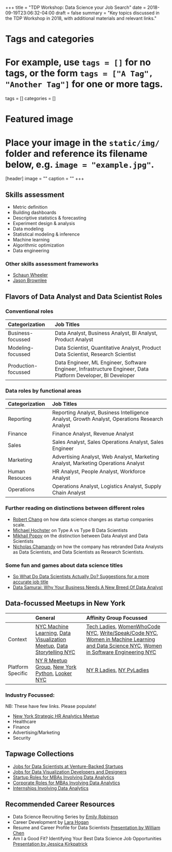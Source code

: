 +++
title = "TDP Workshop: Data Science your Job Search"
date = 2018-09-19T23:06:32-04:00
draft = false
summary = "Key topics discussed in the TDP Workshop in 2018, with additional materials and relevant links."

# Tags and categories
# For example, use `tags = []` for no tags, or the form `tags = ["A Tag", "Another Tag"]` for one or more tags.
tags = []
categories = []

# Featured image
# Place your image in the `static/img/` folder and reference its filename below, e.g. `image = "example.jpg"`.
[header]
image = ""
caption = ""
+++


## Skills assessment
- Metric definition
- Building dashboards
- Descriptive statistics & forecasting
- Experiment design & analysis
- Data modeling
- Statistical modeling & inference
- Machine learning
- Algorithmic optimization
- Data engineering

### Other skills assessment frameworks
- [Schaun Wheeler](https://towardsdatascience.com/a-framework-for-evaluating-data-scientist-competency-89b5f275a6bf)
- [Jason Brownlee](https://machinelearningmastery.com/data-science-skills-simple-method-can-use-evaluate-use-results-build-amazing-data-science-teams/)

## Flavors of Data Analyst and Data Scientist Roles
### Conventional roles

| Categorization | Job Titles |
|:------------ |:------------ |
| Business-focussed  | Data Analyst, Business Analyst, BI Analyst, Product Analyst  |
| Modeling-focussed  | Data Scientist, Quantitative Analyst, Product Data Scientist, Research Scientist |
| Production-focussed | Data Engineer, ML Engineer, Software Engineer, Infrastructure Engineer, Data Platform Developer, BI Developer |

### Data roles by functional areas
| Categorization | Job Titles |
|:------------ |:------------ |
| Reporting  | Reporting Analyst, Business Intelligence Analyst, Growth Analyst, Operations Research Analyst  |
| Finance  | Finance Analyst, Revenue Analyst |
| Sales | Sales Analyst, Sales Operations Analyst, Sales Engineer |
| Marketing | Advertising Analyst, Web Analyst, Marketing Analyst, Marketing Operations Analyst |
| Human Resouces | HR Analyst, People Analyst, Workforce Analyst | 
| Operations | Operations Analyst, Logistics Analyst, Supply Chain Analyst |

### Further reading on distinctions between different roles
- [Robert Chang](https://medium.com/@rchang/my-two-year-journey-as-a-data-scientist-at-twitter-f0c13298aee6) on how data science changes as startup companies scale.
- [Michael Hochster](https://www.quora.com/What-is-data-science/answer/Michael-Hochster) on Type A vs Type B Data Scientists
- [Mikhail Popov](https://mpopov.com/blog/2018/5/24/data-analyst-vs-data-scientist-industry-perspectives) on the distinction between Data Analyst and Data Scientists
- [Nicholas Chamandy](https://eng.lyft.com/whats-in-a-name-ce42f419d16c) on how the company has rebranded Data Analysts as Data Scientists, and Data Scientists as Research Scientists.

### Some fun and games about data science titles
- [So What Do Data Scientists Actually Do? Suggestions for a more accurate job title](https://thebolditalic.com/so-what-do-data-scientists-actually-do-33134ba4a31d)
- [Data Samurai: Why Your Business Needs A New Breed Of Data Analyst](https://www.forbes.com/sites/brentdykes/2018/04/26/data-samurai-why-your-business-needs-a-new-breed-of-data-analyst/#52e42a4d4612)

## Data-focussed Meetups in New York

|  | General | Affinity Group Focussed |
|:------------ |:------------ |:------------ |
| Context | [NYC Machine Learning](https://www.meetup.com/NYC-Machine-Learning/), [Data Visualization Meetup](https://www.meetup.com/DataVisualization/), [Data Storytelling NYC](https://www.meetup.com/Data-Storytelling-NYC/) | [Tech Ladies](https://www.hiretechladies.com/join/?kid=HNTNG), [WomenWhoCode NYC](https://www.womenwhocode.com), [Write/Speak/Code NYC](https://www.meetup.com/Write-Speak-Code-NYC/), [Women in Machine Learning and Data Science NYC](https://www.meetup.com/NYC-Women-in-Machine-Learning-Data-Science/), [Women in Software Engineering NYC](https://www.meetup.com/Women-in-Software-Engineering-NYC/) |
| Platform Specific | [NY R Meetup Group](https://www.meetup.com/nyhackr/), [New York Python](https://www.meetup.com/nycpython/), [Looker NYC](https://www.meetup.com/meetup-group-XwKEpidf/) | [NY R Ladies](https://www.meetup.com/rladies-newyork/), [NY PyLadies](https://www.meetup.com/NYC-PyLadies/) | 

### Industry Focussed:
NB: These have few links. Please populate! 

- [New York Strategic HR Analytics Meetup](https://www.meetup.com/HRAnalyticsPros/)
- Healthcare
- Finance
- Advertising/Marketing
- Security

## Tapwage Collections
- [Jobs for Data Scientists at Venture-Backed Startups](https://tapwage.com/channel/data-science-superstar)
- [Jobs for Data Visualization Developers and Designers](https://tapwage.com/channel/painting-pictures-with-data)
- [Startup Roles for MBAs Involving Data Analytics](https://tapwage.com/channel/data-driven-mbas-at-startups)
- [Corporate Roles for MBAs Involving Data Analytics](https://tapwage.com/channel/data-driven-mbas-at-big-corporates)
- [Internships Involving Data Analytics](https://tapwage.com/channel/data-driven-internships)

## Recommended Career Resources
- Data Science Recruiting Series by [Emily Robinson](http://hookedondata.org/)
- Career Development by [Lara Hogan](https://larahogan.me/blog/)
- Resume and Career Profile for Data Scientists [Presentation by William Chen](https://www.youtube.com/watch?v=xrhPjE7wHas&list=PLqFaTIg4myu-dNobDHQZPrD2wH27PthCG)
- Am I a Good Fit? Identifying Your Best Data Science Job Opportunities [Presentation by Jessica Kirkpatrick](https://www.youtube.com/watch?v=0W0Zrc-m5r8&list=PLqFaTIg4myu-dNobDHQZPrD2wH27PthCG&index=2)

